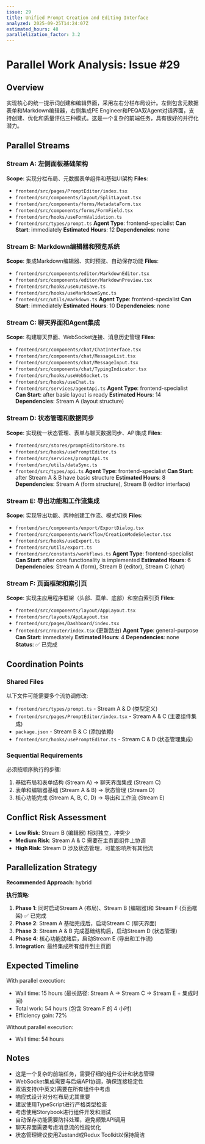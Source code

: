 ```yaml
---
issue: 29
title: Unified Prompt Creation and Editing Interface
analyzed: 2025-09-25T14:24:07Z
estimated_hours: 48
parallelization_factor: 3.2
---
```


# Parallel Work Analysis: Issue #29

## Overview
实现核心的统一提示词创建和编辑界面，采用左右分栏布局设计。左侧包含元数据表单和Markdown编辑器，右侧集成PE Engineer和PEQA双Agent对话界面，支持创建、优化和质量评估三种模式。这是一个复杂的前端任务，具有很好的并行化潜力。

## Parallel Streams

### Stream A: 左侧面板基础架构
**Scope**: 实现分栏布局、元数据表单组件和基础UI架构
**Files**:
- `frontend/src/pages/PromptEditor/index.tsx`
- `frontend/src/components/layout/SplitLayout.tsx`
- `frontend/src/components/forms/MetadataForm.tsx`
- `frontend/src/components/forms/FormField.tsx`
- `frontend/src/hooks/useFormValidation.ts`
- `frontend/src/types/prompt.ts`
**Agent Type**: frontend-specialist
**Can Start**: immediately
**Estimated Hours**: 12
**Dependencies**: none

### Stream B: Markdown编辑器和预览系统
**Scope**: 集成Markdown编辑器、实时预览、自动保存功能
**Files**:
- `frontend/src/components/editor/MarkdownEditor.tsx`
- `frontend/src/components/editor/MarkdownPreview.tsx`
- `frontend/src/hooks/useAutoSave.ts`
- `frontend/src/hooks/useMarkdownSync.ts`
- `frontend/src/utils/markdown.ts`
**Agent Type**: frontend-specialist
**Can Start**: immediately
**Estimated Hours**: 10
**Dependencies**: none

### Stream C: 聊天界面和Agent集成
**Scope**: 构建聊天界面、WebSocket连接、消息历史管理
**Files**:
- `frontend/src/components/chat/ChatInterface.tsx`
- `frontend/src/components/chat/MessageList.tsx`
- `frontend/src/components/chat/MessageInput.tsx`
- `frontend/src/components/chat/TypingIndicator.tsx`
- `frontend/src/hooks/useWebSocket.ts`
- `frontend/src/hooks/useChat.ts`
- `frontend/src/services/agentApi.ts`
**Agent Type**: frontend-specialist
**Can Start**: after basic layout is ready
**Estimated Hours**: 14
**Dependencies**: Stream A (layout structure)

### Stream D: 状态管理和数据同步
**Scope**: 实现统一状态管理、表单与聊天数据同步、API集成
**Files**:
- `frontend/src/stores/promptEditorStore.ts`
- `frontend/src/hooks/usePromptEditor.ts`
- `frontend/src/services/promptApi.ts`
- `frontend/src/utils/dataSync.ts`
- `frontend/src/types/api.ts`
**Agent Type**: frontend-specialist
**Can Start**: after Stream A & B have basic structure
**Estimated Hours**: 8
**Dependencies**: Stream A (form structure), Stream B (editor interface)

### Stream E: 导出功能和工作流集成
**Scope**: 实现导出功能、两种创建工作流、模式切换
**Files**:
- `frontend/src/components/export/ExportDialog.tsx`
- `frontend/src/components/workflow/CreationModeSelector.tsx`
- `frontend/src/hooks/useExport.ts`
- `frontend/src/utils/export.ts`
- `frontend/src/constants/workflows.ts`
**Agent Type**: frontend-specialist
**Can Start**: after core functionality is implemented
**Estimated Hours**: 6
**Dependencies**: Stream A (form), Stream B (editor), Stream C (chat)

### Stream F: 页面框架和索引页
**Scope**: 实现主应用程序框架（头部、菜单、底部）和空白索引页
**Files**:
- `frontend/src/components/layout/AppLayout.tsx`
- `frontend/src/layouts/AppLayout.tsx`
- `frontend/src/pages/Dashboard/index.tsx`
- `frontend/src/router/index.tsx` (更新路由)
**Agent Type**: general-purpose
**Can Start**: immediately
**Estimated Hours**: 4
**Dependencies**: none
**Status**: ✅ 已完成

## Coordination Points

### Shared Files
以下文件可能需要多个流协调修改:
- `frontend/src/types/prompt.ts` - Stream A & D (类型定义)
- `frontend/src/pages/PromptEditor/index.tsx` - Stream A & C (主要组件集成)
- `package.json` - Stream B & C (添加依赖)
- `frontend/src/hooks/usePromptEditor.ts` - Stream C & D (状态管理集成)

### Sequential Requirements
必须按顺序执行的步骤:
1. 基础布局和表单结构 (Stream A) → 聊天界面集成 (Stream C)
2. 表单和编辑器基础 (Stream A & B) → 状态管理 (Stream D)
3. 核心功能完成 (Stream A, B, C, D) → 导出和工作流 (Stream E)

## Conflict Risk Assessment
- **Low Risk**: Stream B (编辑器) 相对独立，冲突少
- **Medium Risk**: Stream A & C 需要在主页面组件上协调
- **High Risk**: Stream D 涉及状态管理，可能影响所有其他流

## Parallelization Strategy

**Recommended Approach**: hybrid

**执行策略**:
1. **Phase 1**: 同时启动Stream A (布局)、Stream B (编辑器)和 Stream F (页面框架) ✅ 已完成
2. **Phase 2**: Stream A 基础完成后，启动Stream C (聊天界面)
3. **Phase 3**: Stream A & B 完成基础结构后，启动Stream D (状态管理)
4. **Phase 4**: 核心功能就绪后，启动Stream E (导出和工作流)
5. **Integration**: 最终集成所有组件到主页面

## Expected Timeline

With parallel execution:
- Wall time: 15 hours (最长路径: Stream A → Stream C → Stream E + 集成时间)
- Total work: 54 hours (包含 Stream F 的 4 小时)
- Efficiency gain: 72%

Without parallel execution:
- Wall time: 54 hours

## Notes
- 这是一个复杂的前端任务，需要仔细的组件设计和状态管理
- WebSocket集成需要与后端API协调，确保连接稳定性
- 双语支持(中英文)需要在所有组件中考虑
- 响应式设计对分栏布局尤其重要
- 建议使用TypeScript进行严格类型检查
- 考虑使用Storybook进行组件开发和测试
- 自动保存功能需要防抖处理，避免频繁API调用
- 聊天界面需要考虑消息流的性能优化
- 状态管理建议使用Zustand或Redux Toolkit以保持简洁
